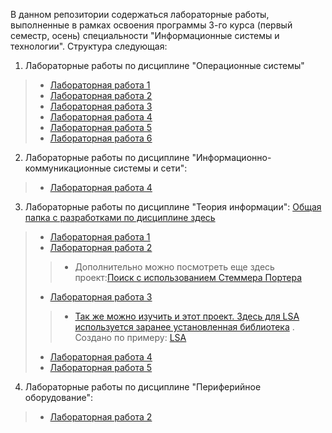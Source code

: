 В данном репозитории содержаться лабораторные работы, выполненные в рамках освоения программы 3-го курса (первый семестр, осень) специальности "Информационные системы и технологии". 
Структура следующая:
1. Лабораторные работы по дисциплине "Операционные системы"
> * [Лабораторная работа 1](https://github.com/SofiFairyTell/labwork_os/tree/lw_os_3/lw_os_1)
> * [Лабораторная работа 2](https://github.com/SofiFairyTell/labwork_os/tree/lw_os_3/lw_os_2)
> * [Лабораторная работа 3](https://github.com/SofiFairyTell/labwork_os/tree/lw_os_3/lw_os_3)
> * [Лабораторная работа 4](https://github.com/SofiFairyTell/labwork_os/tree/lw_os_3/lw_os_4)
> * [Лабораторная работа 5](https://github.com/SofiFairyTell/labwork_os/tree/lw_os_3/lw_os_5)
> * [Лабораторная работа 6](https://github.com/SofiFairyTell/labwork_os/tree/lw_os_3/lw_os_6)
2. Лабораторные работы по дисциплине "Информационно-коммуникационные системы и сети":
> * [Лабораторная работа 4](https://github.com/SofiFairyTell/labwork_os/tree/lw_os_3/lw_ict_4)
3. Лабораторные работы по дисциплине "Теория информации": 
[Общая папка с разработками по дисциплине здесь](https://github.com/SofiFairyTell/labwork_os/tree/lw_os_3/LW_TOI_1)
> * [Лабораторная работа 1](https://github.com/SofiFairyTell/labwork_os/tree/lw_os_3/LW_TOI_1/1_TOI_naivesearch)
> * [Лабораторная работа 2](https://github.com/SofiFairyTell/labwork_os/tree/lw_os_3/LW_TOI_1/2_TOI_stemmerporthersearch/stemmerporthersearch)
> > * Дополнительно можно посмотреть еще здесь проект:[Поиск с использованием Стеммера Портера](https://github.com/SofiFairyTell/labwork_os/tree/lw_os_3/stemmerporthersearch/stemmerporthersearch)
> * [Лабораторная работа 3](https://github.com/SofiFairyTell/labwork_os/tree/lw_os_3/LW_TOI_1/3_TOI_kmeans)
> > * [Так же можно изучить и этот проект. Здесь для LSA используется заранее установленная библиотека](https://github.com/SofiFairyTell/labwork_os/tree/lw_os_3/LSA_with_cluster) . Создано по примеру: [LSA](https://github.com/SofiFairyTell/LSA)
> * [Лабораторная работа 4](https://github.com/SofiFairyTell/labwork_os/tree/lw_os_3/LW_TOI_1/4_TOI_invertsearch)
> * [Лабораторная работа 5](https://github.com/SofiFairyTell/labwork_os/tree/lw_os_3/LW_TOI_1/5_TOI)
4. Лабораторные работы по дисциплине "Периферийное оборудование":
> * [Лабораторная работа 2](https://github.com/SofiFairyTell/labwork_os/tree/lw_os_3/keyboardcmd)
